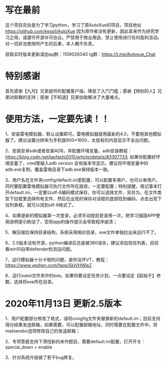 # 写在最前
这个项目完全是为了学习python，学习了原AutoXue的项目，项目地址 https://github.com/kessil/AutoXue
因为原作者没有更新，因此拿来作为研究学习之用，请遵守开源许可协议。严禁用于商业用途，禁止使用进行任何盈利活动。对一切非法使用所产生的后果，本人概不负责。

获取实时版本更新请加qq群：1159026340
tg群：https://t.me/Autoxue_Chat


# 特别感谢
首先感谢【九月】兄弟提供的配置客户端，降低了入门门槛；感谢【特别的人】兄弟对邮箱的支持；感谢【不知道】兄弟协助解决了大量难点。

# 使用方法，一定要先读！！


1、安装雷电模拟器，默认设置即可。雷电模拟器就用最新的4.0，不要用其他模拟器了。建议设置分辨率为手机版900*1600，太低有的内容显示不全出问题。

2、安装安卓sdk或者安装ADB，并配置环境变量。adb安装教程：https://blog.csdn.net/laofashi2015/article/details/83307733; 如果你配置好环境变量了，cmd里输入adb version 会有版本号显示。建议将环境变量中的adb.exe复制，覆盖雷电目录下adb.exe保持版本一致。

3、用户名在文件夹config/default.ini里配置，可以配置多用户，也可以单用户。同时要配置雷电模拟器可执行文件所在路径，一定要配置；特别提醒，用记事本打开default.ini，一定要以utf-8编码模式保存，你可以选择文件，另存为，在文件类型下拉框里选择所有文件，然后在出现的保存对话框的底部找到编码，点击出现下拉列表框，就可以找到utf-8格式了。

4、如果是新的模拟器第一次登录，必须手动提前登录用一次，把学习强国APP使用说明提示刷没了，否则app的操作提示会导致程序崩溃；

5、解压缩后保持目录结构，系统采用相对目录，exe文件单独拉出来运行不了。

6、2.0版本没有开源，python编译后总是被360误杀，建议添加信任列表，目前看win10自带defender检测没问题。

7、运行模拟器十分卡顿的问题，是你没开VT，教程：https://www.yeshen.com/faqs/SklVHWleZ

8、运行xuexi文件夹中的exe。如果你要设定任务计划，一点要设定【起始于】参数，选择将exe所在目录。


# 2020年11月13日 更新2.5版本

1、用户配置部分修改了格式，请将congfig文件夹替换新的default.ini；目前支持得分结果发送邮箱，如果需要，可以配置邮箱地址，同时需要在配置文件中，将mailsendor选项修改自己的发送邮箱；

2、专项答题支持下滑找新的未作题目，需要default.ini配置，打开开关：special_down = enable

3、针对系统升级做了若干bug修复。